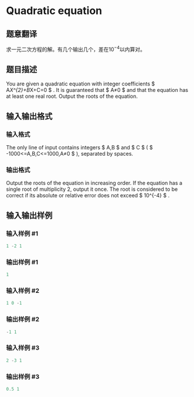 # Quadratic equation

## 题意翻译

求一元二次方程的解。有几个输出几个，差在$10^{-4}$以内算对。

## 题目描述

You are given a quadratic equation with integer coefficients $ A*X^{2}+B*X+C=0 $ . It is guaranteed that $ A≠0 $ and that the equation has at least one real root. Output the roots of the equation.

## 输入输出格式

### 输入格式

The only line of input contains integers $ A,B $ and $ C $ ( $ -1000<=A,B,C<=1000,A≠0 $ ), separated by spaces.

### 输出格式

Output the roots of the equation in increasing order. If the equation has a single root of multiplicity 2, output it once. The root is considered to be correct if its absolute or relative error does not exceed $ 10^{-4} $ .

## 输入输出样例

### 输入样例 #1

```cpp
1 -2 1

```
### 输出样例 #1

```cpp
1

```
### 输入样例 #2

```cpp
1 0 -1

```
### 输出样例 #2

```cpp
-1 1

```
### 输入样例 #3

```cpp
2 -3 1

```
### 输出样例 #3

```cpp
0.5 1

```
